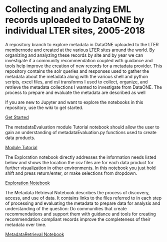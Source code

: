 # Collecting and analyzing EML records uploaded to DataONE by individual LTER sites, 2005-2018
A repository branch to explore metadata in DataONE uploaded to the LTER membernode and created at the various LTER sites around the world. By organizing and analyzing these records by site and by year we can investigate if a community recommendation coupled with guidance and tools help improve the creation of new records for a metadata provider. This repository contains the solr queries and responses used to gather the metadata about the metadata along with the various shell and python scripts, excel files, and xsl transforms I used to collect, organize, and retrieve the metadata collections I wanted to investigate from DataONE. The process to prepare and evaluate the metadata are described as well

If you are new to Jupyter and want to explore the notebooks in this repository, use the wiki to get started.

[Get Started](https://github.com/scgordon/MetadataEvaluation/wiki/Getting-Started)

The metadataEvaluation module Tutorial notebook should allow the user to gain an understanding of metadataEvaluation.py functions used to create data products.

[Module Tutorial](https://github.com/scgordon/MetadataEvaluation/blob/master/notebook/metadataEvaluation_ModuleTutorial.ipynb)

The Exploration notebook directly addresses the information needs listed below and shows the location the csv files are for each data product for further visualization in other environments. In this notebook you just hold shift and press return/enter, or make selections from dropdown.

[Exploration Notebook](https://github.com/scgordon/MetadataEvaluation/blob/LTERsitesThroughTime/notebook/Data_Exploration.ipynb)

The Metadata Retrieval Notebook describes the process of discovery, access, and use of data. It contains links to the files referred to in each step of processing and evaluating the metadata to prepare data for analysis and understanding of the question: Do communities that create recommendations and support them with guidance and tools for creating recommendation compliant records improve the completeness of their metadata over time.

[MetadataRetrieval Notebook](https://github.com/scgordon/MetadataEvaluation/blob/LTERsitesThroughTime/notebook/MetadataRetrieval.ipynb)

